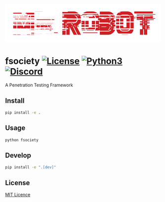 ![fsociety gif](fsociety.gif)

[comment]: # "TODO: Replace with fsociety gif in the same style"

# fsociety [![License](https://img.shields.io/badge/License-MIT-blue.svg?style=flat-square)](LICENSE) [![Python3](https://img.shields.io/github/pipenv/locked/python-version/fsociety-team/fsociety?style=flat-square)](https://www.python.org/download/releases/3.0/) [![Discord](https://img.shields.io/discord/541829295870443542?style=flat-square&color=%237289da)](https://discord.gg/BaBpuPn)

A Penetration Testing Framework

## Install

```bash
pip install -e .
```

## Usage

```bash
python fsociety
```

## Develop

```bash
pip install -e ".[dev]"
```

## License

[MIT Licence](LICENSE)

